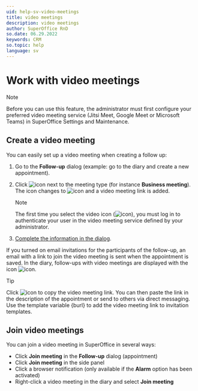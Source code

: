 ```yaml
---
uid: help-sv-video-meetings
title: video meetings
description: video meetings
author: SuperOffice RnD
so.date: 06.29.2022
keywords: CRM
so.topic: help
language: sv
---
```


# Work with video meetings

> [!NOTE]
> Before you can use this feature, the administrator must first configure your preferred video meeting service (Jitsi Meet, Google Meet or Microsoft Teams) in SuperOffice Settings and Maintenance.

## Create a video meeting

You can easily set up a video meeting when creating a follow up:

1. Go to the **Follow-up** dialog (example: go to the diary and create a new appointment).

2. Click ![icon][img1] next to the meeting type (for instance **Business meeting**). The icon changes to ![icon][img2] and a video meeting link is added.

    > [!NOTE]
    > The first time you select the video icon (![icon][img1]), you must log in to authenticate your user in the video meeting service defined by your administrator.

3. [Complete the information in the dialog][2].

If you turned on email invitations for the participants of the follow-up, an email with a link to join the video meeting is sent when the appointment is saved. In the diary, follow-ups with video meetings are displayed with the icon ![icon][img3].

> [!TIP]
> Click ![icon][img4] to copy the video meeting link. You can then paste the link in the description of the appointment or send to others via direct messaging. Use the template variable {burl} to add the video meeting link to invitation templates.

## Join video meetings

You can join a video meeting in SuperOffice in several ways:

* Click **Join meeting** in the **Follow-up** dialog (appointment)
* Click **Join meeting** in the side panel
* Click a browser notification (only available if the **Alarm** option has been activated)
* Right-click a video meeting in the diary and select **Join meeting**

<!-- Referenced links -->
[2]: screen/dialog-for-followups.md

<!-- Referenced images -->
[img1]: ../../../../common/icons/videocall-off.png
[img2]: ../../../../common/icons/videocall.png
[img3]: ../../../../common/icons/diary-videocall.png
[img4]: ../../../../common/icons/diary-copy.png

